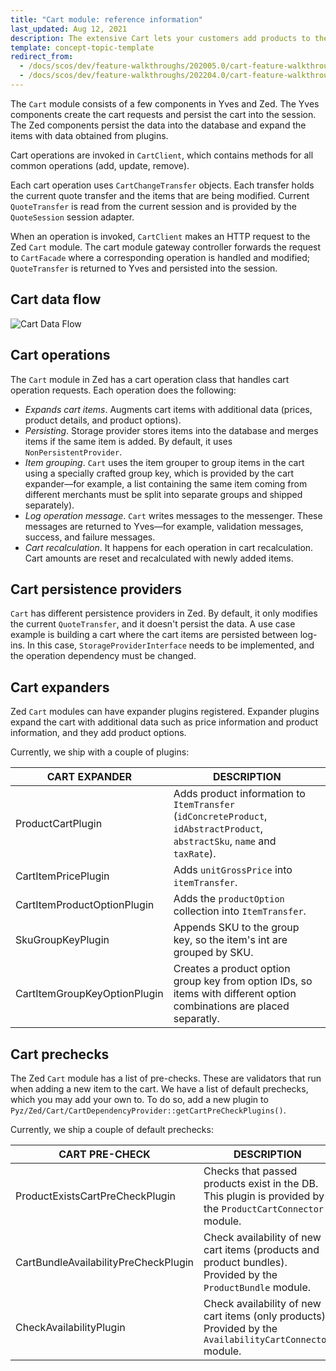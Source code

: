 ```yaml
---
title: "Cart module: reference information"
last_updated: Aug 12, 2021
description: The extensive Cart lets your customers add products to their cart by simply selecting the desired quantity.
template: concept-topic-template
redirect_from:
  - /docs/scos/dev/feature-walkthroughs/202005.0/cart-feature-walkthrough/cart-module-reference-information.html
  - /docs/scos/dev/feature-walkthroughs/202204.0/cart-feature-walkthrough/cart-module-reference-information.html
---
```


The `Cart` module consists of a few components in Yves and Zed. The Yves components create the cart requests and persist the cart into the session. The Zed components persist the data into the database and expand the items with data obtained from plugins.

Cart operations are invoked in `CartClient`, which contains methods for all common operations (add, update, remove).

Each cart operation uses `CartChangeTransfer` objects. Each transfer holds the current quote transfer and the items that are being modified. Current `QuoteTransfer` is read from the current session and is provided by the `QuoteSession` session adapter.

When an operation is invoked, `CartClient` makes an HTTP request to the Zed `Cart` module. The cart module gateway controller forwards the request to `CartFacade` where a corresponding operation is handled and modified; `QuoteTransfer` is returned to Yves and persisted into the session.

## Cart data flow

![Cart Data Flow](https://spryker.s3.eu-central-1.amazonaws.com/docs/Features/Shopping+Cart/Cart/Cart+Functionality/cart_data_flow.png)

## Cart operations

The `Cart` module in Zed has a cart operation class that handles cart operation requests. Each operation does the following:

* *Expands cart items*. Augments cart items with additional data (prices, product details, and product options).
* *Persisting*. Storage provider stores items into the database and merges items if the same item is added. By default, it uses `NonPersistentProvider`.
* *Item grouping*. `Cart` uses the item grouper to group items in the cart using a specially crafted group key, which is provided by the cart expander—for example, a list containing the same item coming from different merchants must be split into separate groups and shipped separately).
* *Log operation message*. `Cart` writes messages to the messenger. These messages are returned to Yves—for example, validation messages, success, and failure messages.
* *Cart recalculation*. It happens for each operation in cart recalculation. Cart amounts are reset and recalculated with newly added items.

## Cart persistence providers

`Cart` has different persistence providers in Zed. By default, it only modifies the current `QuoteTransfer`, and it doesn't persist the data. A use case example is building a cart where the cart items are persisted between log-ins. In this case, `StorageProviderInterface` needs to be implemented, and the operation dependency must be changed.

## Cart expanders

Zed `Cart` modules can have expander plugins registered. Expander plugins expand the cart with additional data such as price information and product information, and they add product options.

Currently, we ship with a couple of plugins:

| CART EXPANDER | DESCRIPTION |
| --- | --- |
| ProductCartPlugin | Adds product information to `ItemTransfer` (`idConcreteProduct`, `idAbstractProduct`, `abstractSku`, `name` and `taxRate`). |
| CartItemPricePlugin | Adds `unitGrossPrice` into `itemTransfer`. |
| CartItemProductOptionPlugin | Adds the `productOption` collection into `ItemTransfer`. |
| SkuGroupKeyPlugin | Appends SKU to the group key, so the item's int are grouped by SKU. |
| CartItemGroupKeyOptionPlugin | Creates a product option group key from option IDs, so items with different option combinations are placed separatly. |

## Cart prechecks

The Zed `Cart` module has a list of pre-checks. These are validators that run when adding a new item to the cart. We have a list of default prechecks, which you may add your own to. To do so, add a new plugin to `Pyz/Zed/Cart/CartDependencyProvider::getCartPreCheckPlugins()`.

Currently, we ship a couple of default prechecks:

| CART PRE-CHECK | DESCRIPTION |
| --- | --- |
| ProductExistsCartPreCheckPlugin | Checks that passed products exist in the DB. This plugin is provided by the `ProductCartConnector` module. |
| CartBundleAvailabilityPreCheckPlugin | Check availability of new cart items (products and product bundles). Provided by the `ProductBundle` module. |
| CheckAvailabilityPlugin | Check availability of new cart items (only products). Provided by the `AvailabilityCartConnector` module. |
